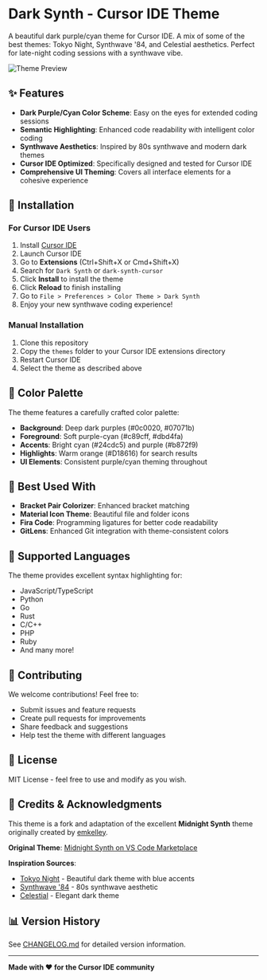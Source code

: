 # Dark Synth - Cursor IDE Theme

A beautiful dark purple/cyan theme for Cursor IDE. A mix of some of the best themes: Tokyo Night, Synthwave '84, and Celestial aesthetics. Perfect for late-night coding sessions with a synthwave vibe.

![Theme Preview](https://user-images.githubusercontent.com/11874169/161438907-3c91c856-6ea0-47fe-a1e2-5daf90431973.png)

## ✨ Features

- **Dark Purple/Cyan Color Scheme**: Easy on the eyes for extended coding sessions
- **Semantic Highlighting**: Enhanced code readability with intelligent color coding
- **Synthwave Aesthetics**: Inspired by 80s synthwave and modern dark themes
- **Cursor IDE Optimized**: Specifically designed and tested for Cursor IDE
- **Comprehensive UI Theming**: Covers all interface elements for a cohesive experience

## 🚀 Installation

### For Cursor IDE Users

1. Install [Cursor IDE](https://cursor.sh/)
2. Launch Cursor IDE
3. Go to **Extensions** (Ctrl+Shift+X or Cmd+Shift+X)
4. Search for `Dark Synth` or `dark-synth-cursor`
5. Click **Install** to install the theme
6. Click **Reload** to finish installing
7. Go to `File > Preferences > Color Theme > Dark Synth`
8. Enjoy your new synthwave coding experience!

### Manual Installation

1. Clone this repository
2. Copy the `themes` folder to your Cursor IDE extensions directory
3. Restart Cursor IDE
4. Select the theme as described above

## 🎨 Color Palette

The theme features a carefully crafted color palette:
- **Background**: Deep dark purples (#0c0020, #07071b)
- **Foreground**: Soft purple-cyan (#c89cff, #dbd4fa)
- **Accents**: Bright cyan (#24cdc5) and purple (#b872f9)
- **Highlights**: Warm orange (#D18616) for search results
- **UI Elements**: Consistent purple/cyan theming throughout

## 🔧 Best Used With

- **Bracket Pair Colorizer**: Enhanced bracket matching
- **Material Icon Theme**: Beautiful file and folder icons
- **Fira Code**: Programming ligatures for better code readability
- **GitLens**: Enhanced Git integration with theme-consistent colors

## 📝 Supported Languages

The theme provides excellent syntax highlighting for:
- JavaScript/TypeScript
- Python
- Go
- Rust
- C/C++
- PHP
- Ruby
- And many more!

## 🤝 Contributing

We welcome contributions! Feel free to:
- Submit issues and feature requests
- Create pull requests for improvements
- Share feedback and suggestions
- Help test the theme with different languages

## 📄 License

MIT License - feel free to use and modify as you wish.

## 🙏 Credits & Acknowledgments

This theme is a fork and adaptation of the excellent **Midnight Synth** theme originally created by [emkelley](https://github.com/emkelley/midnight-synth). 

**Original Theme**: [Midnight Synth on VS Code Marketplace](https://marketplace.visualstudio.com/items?itemName=ekelley.midnight-synth)

**Inspiration Sources**:
- [Tokyo Night](https://github.com/enkia/tokyo-night-vscode-theme) - Beautiful dark theme with blue accents
- [Synthwave '84](https://github.com/robb0wen/synthwave-vscode) - 80s synthwave aesthetic
- [Celestial](https://github.com/cevroo/celestial) - Elegant dark theme

## 📊 Version History

See [CHANGELOG.md](./CHANGELOG.md) for detailed version information.

---

**Made with ❤️ for the Cursor IDE community**
